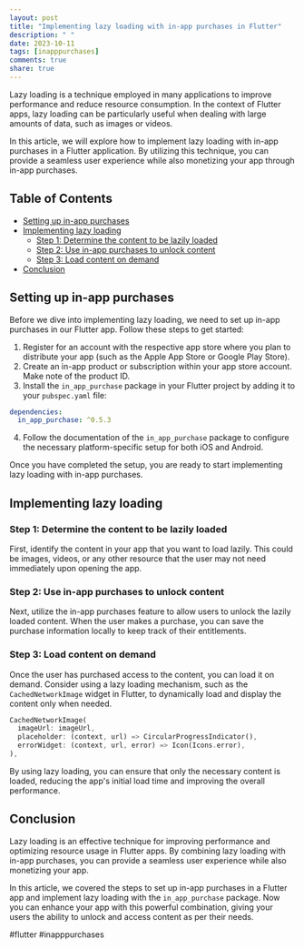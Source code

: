 ```yaml
---
layout: post
title: "Implementing lazy loading with in-app purchases in Flutter"
description: " "
date: 2023-10-11
tags: [inapppurchases]
comments: true
share: true
---
```


Lazy loading is a technique employed in many applications to improve performance and reduce resource consumption. In the context of Flutter apps, lazy loading can be particularly useful when dealing with large amounts of data, such as images or videos.

In this article, we will explore how to implement lazy loading with in-app purchases in a Flutter application. By utilizing this technique, you can provide a seamless user experience while also monetizing your app through in-app purchases.

## Table of Contents
- [Setting up in-app purchases](#setting-up-in-app-purchases)
- [Implementing lazy loading](#implementing-lazy-loading)
  - [Step 1: Determine the content to be lazily loaded](#step-1-determine-the-content-to-be-lazily-loaded)
  - [Step 2: Use in-app purchases to unlock content](#step-2-use-in-app-purchases-to-unlock-content)
  - [Step 3: Load content on demand](#step-3-load-content-on-demand)
- [Conclusion](#conclusion)

## Setting up in-app purchases

Before we dive into implementing lazy loading, we need to set up in-app purchases in our Flutter app. Follow these steps to get started:

1. Register for an account with the respective app store where you plan to distribute your app (such as the Apple App Store or Google Play Store).
2. Create an in-app product or subscription within your app store account. Make note of the product ID.
3. Install the `in_app_purchase` package in your Flutter project by adding it to your `pubspec.yaml` file:

```yaml
dependencies:
  in_app_purchase: ^0.5.3
```

4. Follow the documentation of the `in_app_purchase` package to configure the necessary platform-specific setup for both iOS and Android.

Once you have completed the setup, you are ready to start implementing lazy loading with in-app purchases.

## Implementing lazy loading

### Step 1: Determine the content to be lazily loaded

First, identify the content in your app that you want to load lazily. This could be images, videos, or any other resource that the user may not need immediately upon opening the app.

### Step 2: Use in-app purchases to unlock content

Next, utilize the in-app purchases feature to allow users to unlock the lazily loaded content. When the user makes a purchase, you can save the purchase information locally to keep track of their entitlements.

### Step 3: Load content on demand

Once the user has purchased access to the content, you can load it on demand. Consider using a lazy loading mechanism, such as the `CachedNetworkImage` widget in Flutter, to dynamically load and display the content only when needed.

```dart
CachedNetworkImage(
  imageUrl: imageUrl,
  placeholder: (context, url) => CircularProgressIndicator(),
  errorWidget: (context, url, error) => Icon(Icons.error),
),
```

By using lazy loading, you can ensure that only the necessary content is loaded, reducing the app's initial load time and improving the overall performance.

## Conclusion

Lazy loading is an effective technique for improving performance and optimizing resource usage in Flutter apps. By combining lazy loading with in-app purchases, you can provide a seamless user experience while also monetizing your app.

In this article, we covered the steps to set up in-app purchases in a Flutter app and implement lazy loading with the `in_app_purchase` package. Now you can enhance your app with this powerful combination, giving your users the ability to unlock and access content as per their needs.

#flutter #inapppurchases